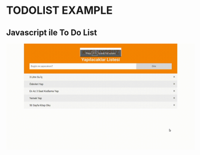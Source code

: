 # TODOLIST EXAMPLE 

## Javascript ile To Do List


![todolist](https://github.com/muhammedsedef/FrontEnd-BackEnd-WorkSpace/blob/master/todo_example/figures/todolist.gif)
